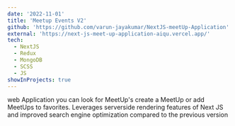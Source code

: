 ```yaml
---
date: '2022-11-01'
title: 'Meetup Events V2'
github: 'https://github.com/varun-jayakumar/NextJS-meetUp-Application'
external: 'https://next-js-meet-up-application-aiqu.vercel.app/'
tech:
  - NextJS
  - Redux
  - MongoDB
  - SCSS
  - JS
showInProjects: true
---
```


web Application you can look for MeetUp's create a MeetUp or add MeetUps to favorites. Leverages serverside rendering features of Next JS and improved search engine optimization compared to the previous version
